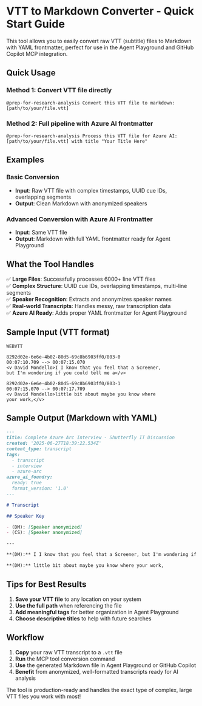 # VTT to Markdown Converter - Quick Start Guide

This tool allows you to easily convert raw VTT (subtitle) files to Markdown with YAML frontmatter, perfect for use in the Agent Playground and GitHub Copilot MCP integration.

## Quick Usage

### Method 1: Convert VTT file directly

```text
@prep-for-research-analysis Convert this VTT file to markdown: [path/to/your/file.vtt]
```

### Method 2: Full pipeline with Azure AI frontmatter

```text
@prep-for-research-analysis Process this VTT file for Azure AI: [path/to/your/file.vtt] with title "Your Title Here"
```

## Examples

### Basic Conversion

- **Input**: Raw VTT file with complex timestamps, UUID cue IDs, overlapping segments
- **Output**: Clean Markdown with anonymized speakers

### Advanced Conversion with Azure AI Frontmatter

- **Input**: Same VTT file
- **Output**: Markdown with full YAML frontmatter ready for Agent Playground

## What the Tool Handles

✅ **Large Files**: Successfully processes 6000+ line VTT files  
✅ **Complex Structure**: UUID cue IDs, overlapping timestamps, multi-line segments  
✅ **Speaker Recognition**: Extracts and anonymizes speaker names  
✅ **Real-world Transcripts**: Handles messy, raw transcription data  
✅ **Azure AI Ready**: Adds proper YAML frontmatter for Agent Playground  

## Sample Input (VTT format)

```vtt
WEBVTT

8292d02e-6e6e-4b02-80d5-69c8b6903ff0/803-0
00:07:10.709 --> 00:07:15.070
<v David Mondello>I I know that you feel that a Screener,
but I'm wondering if you could tell me a</v>

8292d02e-6e6e-4b02-80d5-69c8b6903ff0/803-1
00:07:15.070 --> 00:07:17.709
<v David Mondello>little bit about maybe you know where
your work,</v>
```

## Sample Output (Markdown with YAML)

```markdown
---
title: Complete Azure Arc Interview - Shutterfly IT Discussion
created: '2025-06-27T18:39:22.534Z'
content_type: transcript
tags:
  - transcript
  - interview
  - azure-arc
azure_ai_foundry:
  ready: true
  format_version: '1.0'
---

# Transcript

## Speaker Key

- (DM): [Speaker anonymized]
- (CS): [Speaker anonymized]

---

**(DM):** I I know that you feel that a Screener, but I'm wondering if you could tell me a

**(DM):** little bit about maybe you know where your work,
```

## Tips for Best Results

1. **Save your VTT file** to any location on your system
2. **Use the full path** when referencing the file
3. **Add meaningful tags** for better organization in Agent Playground
4. **Choose descriptive titles** to help with future searches

## Workflow

1. **Copy** your raw VTT transcript to a `.vtt` file
2. **Run** the MCP tool conversion command
3. **Use** the generated Markdown file in Agent Playground or GitHub Copilot
4. **Benefit** from anonymized, well-formatted transcripts ready for AI analysis

The tool is production-ready and handles the exact type of complex, large VTT files you work with most!
